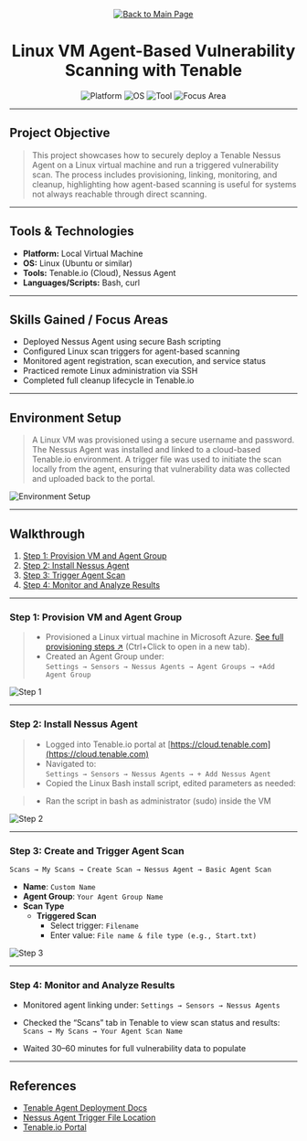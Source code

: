 <p align="center">
  <a href="https://github.com/Samuel-Cavada" target="_blank">
    <img src="https://img.shields.io/badge/Back_to_Main_Page-000000?style=for-the-badge&logo=github&logoColor=white" alt="Back to Main Page"/>
  </a>
</p>

<h1 align="center">Linux VM Agent-Based Vulnerability Scanning with Tenable</h1>

<p align="center">
  <img src="https://img.shields.io/badge/Platform-Local%20VM-0078D4?style=for-the-badge&logo=linux&logoColor=white" alt="Platform" />
  <img src="https://img.shields.io/badge/OS-Linux-0078D6?style=for-the-badge&logo=linux&logoColor=white" alt="OS" />
  <img src="https://img.shields.io/badge/Tool-Tenable.io-00B388?style=for-the-badge&logo=tenable&logoColor=white" alt="Tool" />
  <img src="https://img.shields.io/badge/Focus-Agent%20Based%20Scanning-orange?style=for-the-badge" alt="Focus Area" />
</p>

---

## Project Objective
> This project showcases how to securely deploy a Tenable Nessus Agent on a Linux virtual machine and run a triggered vulnerability scan. The process includes provisioning, linking, monitoring, and cleanup, highlighting how agent-based scanning is useful for systems not always reachable through direct scanning.

---

## Tools & Technologies
- **Platform:** Local Virtual Machine
- **OS:** Linux (Ubuntu or similar)
- **Tools:** Tenable.io (Cloud), Nessus Agent
- **Languages/Scripts:** Bash, curl

---

## Skills Gained / Focus Areas
- Deployed Nessus Agent using secure Bash scripting
- Configured Linux scan triggers for agent-based scanning
- Monitored agent registration, scan execution, and service status
- Practiced remote Linux administration via SSH
- Completed full cleanup lifecycle in Tenable.io

---

## Environment Setup
> A Linux VM was provisioned using a secure username and password. The Nessus Agent was installed and linked to a cloud-based Tenable.io environment. A trigger file was used to initiate the scan locally from the agent, ensuring that vulnerability data was collected and uploaded back to the portal.

![Environment Setup](assets/images/setup.jpg)

---

## Walkthrough
1. [Step 1: Provision VM and Agent Group](#step-1-provision-vm-and-agent-group)
2. [Step 2: Install Nessus Agent](#step-2-install-nessus-agent)
3. [Step 3: Trigger Agent Scan](#step-3-trigger-agent-scan)
4. [Step 4: Monitor and Analyze Results](#step-4-monitor-and-analyze-results)

---

### Step 1: Provision VM and Agent Group
> - Provisioned a Linux virtual machine in Microsoft Azure. [See full provisioning steps ↗](https://github.com/Samuel-Cavada/Azure-VM-Build-Linux) (Ctrl+Click to open in a new tab).
> - Created an Agent Group under:  
  `Settings → Sensors → Nessus Agents → Agent Groups → +Add Agent Group`

![Step 1](assets/images/step1.jpg)

---
### Step 2: Install Nessus Agent
> - Logged into Tenable.io portal at [https://cloud.tenable.com](https://cloud.tenable.com)
> - Navigated to:  
  `Settings → Sensors → Nessus Agents → + Add Nessus Agent`
> - Copied the Linux Bash install script, edited parameters as needed:


> - Ran the script in bash as administrator (sudo) inside the VM

![Step 2](assets/images/step2.jpg)

---

### Step 3: Create and Trigger Agent Scan
`Scans → My Scans → Create Scan → Nessus Agent → Basic Agent Scan`

- **Name**: `Custom Name`
- **Agent Group**: `Your Agent Group Name`
- **Scan Type**  
  - **Triggered Scan**  
    - Select trigger: `Filename`  
    - Enter value: `File name & file type (e.g., Start.txt)`

![Step 3](assets/images/step3.jpg)

---

### Step 4: Monitor and Analyze Results
- Monitored agent linking under:
  `Settings → Sensors → Nessus Agents`
- Checked the “Scans” tab in Tenable to view scan status and results:  
  `Scans → My Scans → Your Agent Scan Name`

- Waited 30–60 minutes for full vulnerability data to populate



---

## References
- [Tenable Agent Deployment Docs](https://docs.tenable.com/cloud/Content/NessusAgents/Install.htm)
- [Nessus Agent Trigger File Location](https://docs.tenable.com/cloud/Content/NessusAgents/TriggerScan.htm)
- [Tenable.io Portal](https://cloud.tenable.com/)

